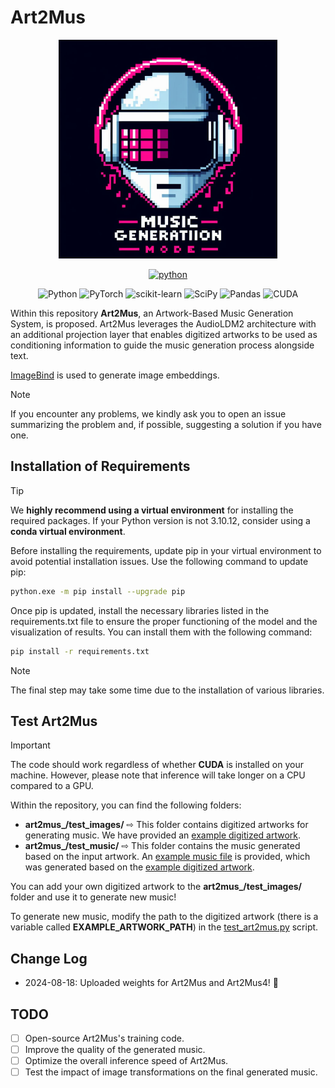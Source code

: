 # Art2Mus

<div align="center">

<img src="figures/logo.jpg" alt="Logo" width="350">

[![python](https://img.shields.io/badge/Python-3.10.12-3776AB.svg?style=flat&logo=python&logoColor=white)](https://www.python.org)

![Python](https://img.shields.io/badge/python-3670A0?style=for-the-badge&logo=python&logoColor=ffdd54)
![PyTorch](https://img.shields.io/badge/PyTorch-%23EE4C2C.svg?style=for-the-badge&logo=PyTorch&logoColor=white)
![scikit-learn](https://img.shields.io/badge/scikit--learn-%23F7931E.svg?style=for-the-badge&logo=scikit-learn&logoColor=white)
![SciPy](https://img.shields.io/badge/SciPy-%230C55A5.svg?style=for-the-badge&logo=scipy&logoColor=%white)
![Pandas](https://img.shields.io/badge/pandas-%23150458.svg?style=for-the-badge&logo=pandas&logoColor=white)
![CUDA](https://img.shields.io/badge/CUDA-76B900.svg?style=for-the-badge&logo=nvidia&logoColor=white)

</div>

Within this repository **Art2Mus**, an Artwork-Based Music Generation System, is proposed. Art2Mus leverages the AudioLDM2 architecture with an additional projection layer that enables digitized artworks to be used as conditioning information to guide the music generation process alongside text.

[ImageBind](https://github.com/facebookresearch/ImageBind) is used to generate image embeddings.

> [!NOTE]
> If you encounter any problems, we kindly ask you to open an issue summarizing the problem and, if possible, suggesting a solution if you have one.

## Installation of Requirements

> [!TIP]
> We **highly recommend using a virtual environment** for installing the required packages. If your Python version is not 3.10.12, consider using a **conda virtual environment**.

Before installing the requirements, update pip in your virtual environment to avoid potential installation issues. Use the following command to update pip:

```bash
python.exe -m pip install --upgrade pip
```

Once pip is updated, install the necessary libraries listed in the requirements.txt file to ensure the proper functioning of the model and the visualization of results. You can install them with the following command:

```bash
pip install -r requirements.txt
```

> [!NOTE]
> The final step may take some time due to the installation of various libraries.

## Test Art2Mus

> [!IMPORTANT]
> The code should work regardless of whether **CUDA** is installed on your machine. However, please note that inference will take longer on a CPU compared to a GPU.

Within the repository, you can find the following folders:

- **art2mus\_/test_images/** ⇨ This folder contains digitized artworks for generating music. We have provided an [example digitized artwork](test_images/erin-hanson_thistles-on-orange-2016.jpg).
- **art2mus\_/test_music/** ⇨ This folder contains the music generated based on the input artwork. An [example music file](test_music/art2mus_example.wav) is provided, which was generated based on the [example digitized artwork](test_images/erin-hanson_thistles-on-orange-2016.jpg).

You can add your own digitized artwork to the **art2mus\_/test_images/** folder and use it to generate new music!

To generate new music, modify the path to the digitized artwork (there is a variable called **EXAMPLE_ARTWORK_PATH**) in the [test_art2mus.py](test_art2mus.py) script.

## Change Log

- 2024-08-18: Uploaded weights for Art2Mus and Art2Mus4! 🌟

## TODO

- [ ] Open-source Art2Mus's training code.
- [ ] Improve the quality of the generated music.
- [ ] Optimize the overall inference speed of Art2Mus.
- [ ] Test the impact of image transformations on the final generated music.
